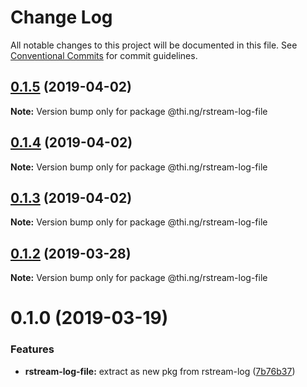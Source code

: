 # Change Log

All notable changes to this project will be documented in this file.
See [Conventional Commits](https://conventionalcommits.org) for commit guidelines.

## [0.1.5](https://github.com/thi-ng/umbrella/compare/@thi.ng/rstream-log-file@0.1.4...@thi.ng/rstream-log-file@0.1.5) (2019-04-02)

**Note:** Version bump only for package @thi.ng/rstream-log-file





## [0.1.4](https://github.com/thi-ng/umbrella/compare/@thi.ng/rstream-log-file@0.1.3...@thi.ng/rstream-log-file@0.1.4) (2019-04-02)

**Note:** Version bump only for package @thi.ng/rstream-log-file





## [0.1.3](https://github.com/thi-ng/umbrella/compare/@thi.ng/rstream-log-file@0.1.2...@thi.ng/rstream-log-file@0.1.3) (2019-04-02)

**Note:** Version bump only for package @thi.ng/rstream-log-file





## [0.1.2](https://github.com/thi-ng/umbrella/compare/@thi.ng/rstream-log-file@0.1.1...@thi.ng/rstream-log-file@0.1.2) (2019-03-28)

**Note:** Version bump only for package @thi.ng/rstream-log-file







# 0.1.0 (2019-03-19)


### Features

* **rstream-log-file:** extract as new pkg from rstream-log ([7b76b37](https://github.com/thi-ng/umbrella/commit/7b76b37))
